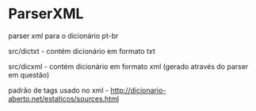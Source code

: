 # ParserXML
parser xml para o dicionário pt-br


src/dictxt - contém dicionário em formato txt

src/dicxml - contém dicionário em formato xml (gerado através do parser em questão)

padrão de tags usado no xml - http://dicionario-aberto.net/estaticos/sources.html

